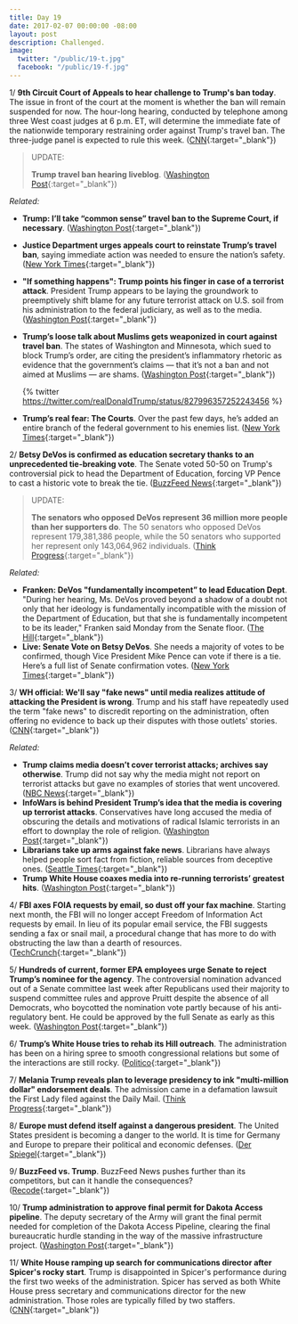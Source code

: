 ```yaml
---
title: Day 19
date: 2017-02-07 00:00:00 -08:00
layout: post
description: Challenged.
image:
  twitter: "/public/19-t.jpg"
  facebook: "/public/19-f.jpg"
---
```


1/ **9th Circuit Court of Appeals to hear challenge to Trump's ban today**. The issue in front of the court at the moment is whether the ban will remain suspended for now. The hour-long hearing, conducted by telephone among three West coast judges at 6 p.m. ET, will determine the immediate fate of the nationwide temporary restraining order against Trump's travel ban. The three-judge panel is expected to rule this week. ([CNN](http://www.cnn.com/2017/02/06/politics/9th-circuit-court-of-appeals-trump-travel-ban/){:target="_blank"})

> UPDATE:
>
> **Trump travel ban hearing liveblog**. ([Washington Post](https://www.washingtonpost.com/politics/2017/live-updates/trump-white-house/hearing-on-trump-travel-ban-updates-from-the-federal-appeals-court/){:target="_blank"})

_Related:_

* **Trump: I’ll take “common sense” travel ban to the Supreme Court, if necessary**. ([Washington Post](https://www.washingtonpost.com/news/post-politics/wp/2017/02/07/trump-ill-take-common-sense-travel-ban-to-the-supreme-court-if-necessary/){:target="_blank"})
* **Justice Department urges appeals court to reinstate Trump’s travel ban**, saying immediate action was needed to ensure the nation’s safety. ([New York Times](https://www.nytimes.com/2017/02/06/us/politics/trump-travel-ban-court.html){:target="_blank"})
* **"If something happens": Trump points his finger in case of a terrorist attack**. President Trump appears to be laying the groundwork to preemptively shift blame for any future terrorist attack on U.S. soil from his administration to the federal judiciary, as well as to the media. ([Washington Post](https://www.washingtonpost.com/politics/if-something-happens-trump-points-his-finger-in-case-of-a-terror-attack/2017/02/06/8e315b78-eca6-11e6-9662-6eedf1627882_story.html){:target="_blank"})
* **Trump’s loose talk about Muslims gets weaponized in court against travel ban**. The states of Washington and Minnesota, which sued to block Trump’s order, are citing the president’s inflammatory rhetoric as evidence that the government’s claims — that it’s not a ban and not aimed at Muslims — are shams. ([Washington Post](https://www.washingtonpost.com/news/morning-mix/wp/2017/02/07/words-matter-trumps-loose-talk-about-muslims-gets-weaponized-in-court-against-travel-ban/){:target="_blank"})

  {% twitter https://twitter.com/realDonaldTrump/status/827996357252243456 %}

* **Trump’s real fear: The Courts**. Over the past few days, he’s added an entire branch of the federal government to his enemies list. ([New York Times](https://www.nytimes.com/2017/02/06/opinion/president-trumps-real-fear-the-courts.html){:target="_blank"})

2/ **Betsy DeVos is confirmed as education secretary thanks to an unprecedented tie-breaking vote**. The Senate voted 50-50 on Trump's controversial pick to head the Department of Education, forcing VP Pence to cast a historic vote to break the tie. ([BuzzFeed News](https://www.buzzfeed.com/mollyhensleyclancy/betsy-devos-is-confirmed-as-education-secretary-thanks-to-an){:target="_blank"})

> UPDATE:
>
> **The senators who opposed DeVos represent 36 million more people than her supporters do**. The 50 senators who opposed DeVos represent 179,381,386 people, while the 50 senators who supported her represent only 143,064,962 individuals. ([Think Progress](https://thinkprogress.org/the-senators-who-opposed-devos-represent-36-million-more-people-than-her-supporters-do-4705655a2bc7#.528jbufjp){:target="_blank"})


_Related:_

* **Franken: DeVos "fundamentally incompetent” to lead Education Dept**. "During her hearing, Ms. DeVos proved beyond a shadow of a doubt not only that her ideology is fundamentally incompatible with the mission of the Department of Education, but that she is fundamentally incompetent to be its leader," Franken said Monday from the Senate floor. ([The Hill](http://thehill.com/blogs/floor-action/senate/318198-franken-devos-fundamentally-incompetent-to-lead-education-dept){:target="_blank"})
* **Live: Senate Vote on Betsy DeVos**. She needs a majority of votes to be confirmed, though Vice President Mike Pence can vote if there is a tie. Here’s a full list of Senate confirmation votes. ([New York Times](https://www.nytimes.com/interactive/2017/02/07/us/politics/betsy-devos-confirmation-vote.html){:target="_blank"})

3/ **WH official: We'll say "fake news" until media realizes attitude of attacking the President is wrong**. Trump and his staff have repeatedly used the term "fake news" to discredit reporting on the administration, often offering no evidence to back up their disputes with those outlets' stories. ([CNN](http://www.cnn.com/2017/02/07/politics/kfile-gorka-on-fake-news/index.html){:target="_blank"})

_Related:_

* **Trump claims media doesn’t cover terrorist attacks; archives say otherwise**.  Trump did not say why the media might not report on terrorist attacks but gave no examples of stories that went uncovered. ([NBC News](http://www.nbcnews.com/news/us-news/trump-claims-media-don-t-cover-terrorist-attacks-archives-say-n717651){:target="_blank"})
* **InfoWars is behind President Trump’s idea that the media is covering up terrorist attacks**. Conservatives have long accused the media of obscuring the details and motivations of radical Islamic terrorists in an effort to downplay the role of religion. ([Washington Post](https://www.washingtonpost.com/news/the-fix/wp/2017/02/06/trumps-suggestion-that-the-media-is-ignoring-terrorist-attacks-has-a-familiar-source-infowars/){:target="_blank"})
* **Librarians take up arms against fake news**. Librarians have always helped people sort fact from fiction, reliable sources from deceptive ones. ([Seattle Times](http://www.seattletimes.com/seattle-news/librarians-take-up-arms-against-fake-news/){:target="_blank"})
* **Trump White House coaxes media into re-running terrorists’ greatest hits**. ([Washington Post](https://www.washingtonpost.com/blogs/erik-wemple/wp/2017/02/07/trump-white-house-coaxes-media-into-re-running-terrorists-greatest-hits/){:target="_blank"})

4/ **FBI axes FOIA requests by email, so dust off your fax machine**. Starting next month, the FBI will no longer accept Freedom of Information Act requests by email. In lieu of its popular email service, the FBI suggests sending a fax or snail mail, a procedural change that has more to do with obstructing the law than a dearth of resources. ([TechCrunch](https://techcrunch.com/2017/02/06/fbi-foia-fax-march-2017/){:target="_blank"})

5/ **Hundreds of current, former EPA employees urge Senate to reject Trump’s nominee for the agency**. The controversial nomination advanced out of a Senate committee last week after Republicans used their majority to suspend committee rules and approve Pruitt despite the absence of all Democrats, who boycotted the nomination vote partly because of his anti-regulatory bent. He could be approved by the full Senate as early as this week. ([Washington Post](https://www.washingtonpost.com/news/energy-environment/wp/2017/02/06/hundreds-of-current-former-epa-employees-urge-senate-to-reject-trumps-nominee-for-the-agency/){:target="_blank"})

6/ **Trump’s White House tries to rehab its Hill outreach**. The administration has been on a hiring spree to smooth congressional relations but some of the interactions are still rocky. ([Politico](http://www.politico.com/story/2017/02/trump-white-house-congress-234717){:target="_blank"})

7/ **Melania Trump reveals plan to leverage presidency to ink "multi-million dollar" endorsement deals**. The admission came in a defamation lawsuit the First Lady filed against the Daily Mail. ([Think Progress](https://thinkprogress.org/melania-trump-reveals-plan-to-leverage-presidency-to-ink-multi-million-dollar-endorsement-deals-1999314fb8f1#.bdynjtydq){:target="_blank"})

8/ **Europe must defend itself against a dangerous president**. The United States president is becoming a danger to the world. It is time for Germany and Europe to prepare their political and economic defenses. ([Der Spiegel](http://www.spiegel.de/international/world/a-1133177-amp.html){:target="_blank"})

9/ **BuzzFeed vs. Trump**. BuzzFeed News pushes further than its competitors, but can it handle the consequences? ([Recode](https://www.recode.net/2017/2/7/14528666/buzzfeed-donald-trump-president-news-journalism-russia-putin){:target="_blank"})

10/ **Trump administration to approve final permit for Dakota Access pipeline**. The deputy secretary of the Army will grant the final permit needed for completion of the Dakota Access Pipeline, clearing the final bureaucratic hurdle standing in the way of the massive infrastructure project. ([Washington Post](https://www.washingtonpost.com/news/energy-environment/wp/2017/02/07/trump-administration-to-approve-final-permit-for-dakota-access-pipeline/){:target="_blank"})

11/ **White House ramping up search for communications director after Spicer's rocky start**. Trump is disappointed in Spicer's performance during the first two weeks of the administration.
Spicer has served as both White House press secretary and communications director for the new administration. Those roles are typically filled by two staffers. ([CNN](http://www.cnn.com/2017/02/07/politics/sean-spicer-white-house-communications/index.html){:target="_blank"})


